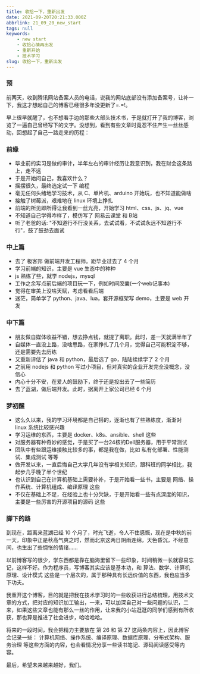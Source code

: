 ```yaml
---
title: 收拾一下，重新出发
date: 2021-09-20T20:21:33.000Z
abbrlink: 21_09_20_new_start
tags: null
keywords:
    - new start
    - 收拾心情再出发
    - 重新开始
    - 技术学习
slug: 收拾一下，重新出发
---
```


### 预
前两天，收到腾讯网站备案人员的电话，说我的网站底部没有添加备案号，让补一下，我这才想起自己的博客已经很多年没更新了=.=!。

早上很早就醒了，也不想看手边的那些大部头技术书，于是就打开了我的博客，浏览了一遍自己曾经写下的文字。没想到，看到有些文章时竟忍不住产生一丝丝感动，回想起了自己一路走来的历程：

### 前缘
- 毕业前的实习是做的审计，半年左右的审计经历让我意识到，我在财会这条路上，走不远
- 于是开始问自己，我喜欢什么？
- 摇摆很久，最终选定试一下 编程
- 毫无任何头绪地学习技术，从 C、单片机、arduino 开始玩，也不知道能做啥
- 接触了树莓派，艰难地在 linux 环境上挣扎
- 前端的所见即所得让我看到一丝光亮，开始学习 html、css、js、jq、vue
- 不知道自己学得咋样了，模仿写了 网易云课堂 和 B站
- 听了老爸的话: "不知道行不行没关系，去试试看，不试试永远不知道行不行"，鼓了鼓劲去面试

### 中上篇
- 去了 极客邦 做前端开发工程师。距毕业过去了 4 个月
- 学习前端的知识，主要是 vue 生态中的种种
- js 熟练了些，就学 nodejs，mysql
- 工作之余写点前后端的项目玩一下，例如时间胶囊(一个web记事本)
- 觉得在审美上没啥天赋，考虑看看后端
- 迷茫，简单学了 python、java、lua，套开源框架写 demo，主要是 web 开发

### 中下篇
- 朋友做自媒体收益不错，想去挣点钱，就提了离职。此时，差一天就满半年了
- 自媒体一直没上路，没啥思路，在家挣扎了几个月，觉得自己可能积淀不够，还是需要先去历练
- 又重新评估了 java 和 python，最后选了 go，陆陆续续学了 2 个月
- 之前用 nodejs 和 python 写过小项目，但对真实的企业开发完全没概念，没信心
- 内心十分不安，在爱人的鼓励下，终于还是投出去了一些简历
- 去了蓝湖，做后端开发。此时，据离开上家公司已经 6 个月

### 梦初醒
- 这么久以来，我的学习环境都是自己搭的，逐渐也有了些熟练度，渐渐对 linux 系统比较感兴趣
- 学习运维的东西，主要是 docker、k8s、ansible、shell 这些
- 对服务器有种奇妙的感觉，于是买了一台24核的Dell服务器，用于平常测试
- 团队中有些跟运维接触比较多的事，都是我在做，比如 私有化部署、性能测试、集成测试 等等
- 做开发以来，一直后悔自己大学几年没有学相关知识，跟科班的同学相比，我起步几乎晚了半个世纪
- 也认识到自己在计算机基础上需要补补，于是开始看一些书，主要是 网络、操作系统、计算机组成、编译原理 这些
- 不仅在基础上不足，在经验上也十分欠缺，于是开始看一些有点深度的知识，主要是一些厉害的开源项目的源码 这些

### 脚下的路
到现在，距离来蓝湖已经 10 个月了，时光飞逝，令人不住感慨，现在是中秋的前一天，印象中正是秋高气爽之时，然而北京这两日阴雨连绵，天色昏沉，不经意间，也生出了些惆怅的情绪……

以前博客写的很少，学东西都是靠在脑海里留下一些印象，时间稍微一长就容易忘记，这样不好。作为程序员，写博客其实应该是基本功，和 算法、数学、计算机原理、设计模式 这些是一个层次的，属于那种具有长远价值的东西，我也应当多下功夫。

我重开这个博客，目的就是把我在技术学习时的一些收获进行总结梳理，用技术文章的方式，把对应的知识加工输出，一来，可以加深自己对一些问题的认识，二来，如果这些文章也能有那么一丝的作用，让来我的小站逛逛的同学们感到有所收获，那也算是推进了社会进步，哈哈哈哈。

将来的一段时间，我会把精力主要放在 第 26 和 第 27 这两条内容上，因此博客会记录一些： 计算机网络、操作系统、编译原理、数据库原理、分布式架构、服务治理 等这些方面的内容，也会看情况分享一些读书笔记、源码阅读感受等内容。

最后，希望未来越来越好，我们。
